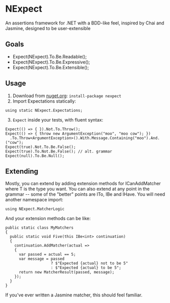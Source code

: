 # NExpect
An assertions framework for .NET with a BDD-like feel, inspired by Chai and Jasmine, designed to be user-extensible

## Goals
- Expect(NExpect).To.Be.Readable();
- Expect(NExpect).To.Be.Expressive();
- Expect(NExpect).To.Be.Extensible();

## Usage
1. Download from [nuget.org](https://nuget.org): `install-package nexpect`
2. Import Expectations statically:
```
using static NExpect.Expectations;
```
3. `Expect` inside your tests, with fluent syntax:
```
Expect(() => { }).Not.To.Throw();
Expect(() => { throw new ArgumentException("moo", "moo cow"); })
  .To.Throw<ArgumentException>().With.Message.Containing("moo").And.("cow");
Expect(true).Not.To.Be.False();
Expect(true).To.Not.Be.False(); // alt. grammar
Expect(null).To.Be.Null();
```

## Extending
Mostly, you can extend by adding extension methods for ICanAddMatcher<T> where T is the 
type you want. You can also extend at any point in the grammar -- some of the "better"
points are ITo<T>, IBe<T> and IHave<T>. You will need another namespace import:
```
using NExpect.MatcherLogic
```
And your extension methods can be like:

```
public static class MyMatchers
{
  public static void Five(this IBe<int> continuation)
  {
    continuation.AddMatcher(actual =>
    {
      var passed = actual == 5;
      var message = passed
                    ? $"Expected {actual} not to be 5"
                    : $"Expected {actual} to be 5";
      return new MatcherResult(passed, message);
    });
  }
}
```

If you've ever written a Jasmine matcher, this should feel familiar.